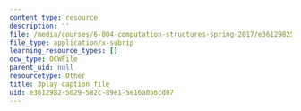 ```yaml
---
content_type: resource
description: ''
file: /media/courses/6-004-computation-structures-spring-2017/e36129825029582c89e15e16a056cd07_3HIV4MnLGCw.vtt
file_type: application/x-subrip
learning_resource_types: []
ocw_type: OCWFile
parent_uid: null
resourcetype: Other
title: 3play caption file
uid: e3612982-5029-582c-89e1-5e16a056cd07
---
```

